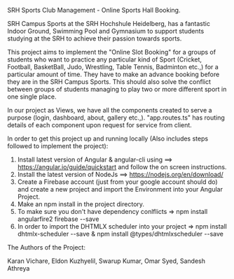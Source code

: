 SRH Sports Club Management - Online Sports Hall Booking.

SRH Campus Sports at the SRH Hochshule Heidelberg, has a fantastic Indoor Ground, Swimming Pool and Gymnasium to support students studying at the SRH to achieve their passion towards sports.

This project aims to implement the "Online Slot Booking" for a groups of students who want to practice any particular kind of Sport (Cricket, Football, BasketBall, Judo, Wrestling, Table Tennis, Badminton etc.,) for a particular amount of time. They have to make an advance booking before they are in the SRH Campus Sports. This should also solve the conflict between groups of students managing to play two or more different sport in one single place. 

In our project as Views, we have all the components created to serve a purpose (login, dashboard, about, gallery etc.,). 
"app.routes.ts" has routing details of each component upon request for service from client.

In order to get this project up and running locally (Also includes steps followed to implement the project): 

1. Install latest version of Angular & angular-cli using ==> https://angular.io/guide/quickstart and follow the on screen instructions.
2. Install the latest version of NodeJs ==> https://nodejs.org/en/download/
3. Create a Firebase account (just from your google account should do) and create a new project and import the Environment into your
   Angular Project.
4. Make an npm install in the project directory.
5. To make sure you don't have dependency conlflicts => npm install angularfire2 firebase --save 
6. In order to import the DHTMLX scheduler into your project => npm install dhtmlx-scheduler --save & 
   npm install @types/dhtmlxscheduler --save

The Authors of the Project:

Karan Vichare,
Eldon Kuzhyelil,
Swarup Kumar,
Omar Syed,
Sandesh Athreya
